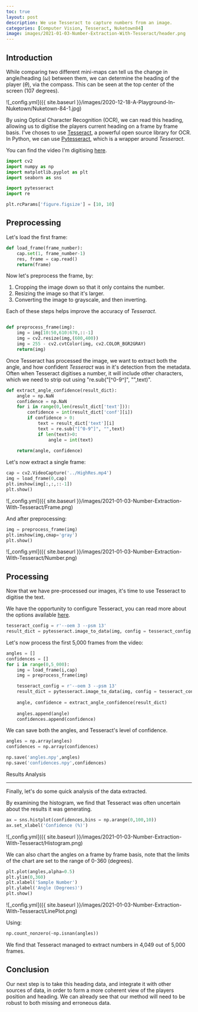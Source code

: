 ```yaml
---
toc: true
layout: post
description: We use Tesseract to capture numbers from an image.
categories: [Computer Vision, Tesseract, Nuketown84]
image: images/2021-01-03-Number-Extraction-With-Tesseract/header.png
---
```


Introduction
-------------

While comparing two different mini-maps can tell us the change in angle/heading ($\omega$) between them, we can determine the heading of the player ($\theta$), via the compass. This can be seen at the top center of the screen (107 degrees).

![_config.yml]({{ site.baseurl }}/images/2020-12-18-A-Playground-In-Nuketown/Nuketown-84-1.jpg)


By using Optical Character Recognition (OCR), we can read this heading, allowing us to digitise the players current heading on a frame by frame basis. I've choses to use [Tesseract](https://github.com/tesseract-ocr/tesseract), a powerful open source library for OCR. In Python, we can use [Pytesseract](https://pypi.org/project/pytesseract/), which is a wrapper around *Tesseract*. 

You can find the video I'm digitising [here](https://www.youtube.com/watch?v=dozMeWeraFk).


```python
import cv2
import numpy as np
import matplotlib.pyplot as plt
import seaborn as sns

import pytesseract
import re 

plt.rcParams['figure.figsize'] = [10, 10]
```

Preprocessing
-------------
Let's load the first frame:

```python
def load_frame(frame_number):
    cap.set(1, frame_number-1)
    res, frame = cap.read()
    return(frame)
```

Now let's preprocess the frame, by: 

1. Cropping the image down so that it only contains the number.
2. Resizing the image so that it's larger.
3. Converting the image to grayscale, and then inverting.

Each of these steps helps improve the accuracy of *Tesseract*.

```python

def preprocess_frame(img):
    img = img[10:50,610:670,::-1]
    img = cv2.resize(img,(600,400))
    img = 255 - cv2.cvtColor(img, cv2.COLOR_BGR2GRAY)
    return(img)
```

Once Tesseract has processed the image, we want to extract both the angle, and how confident *Tesseract* was in it's detection from the metadata. Often when Tesseract digitises a number, it will include other characters, which we need to strip out using "re.sub("[^0-9^]", "",text)".


```python
def extract_angle_confidence(result_dict):
    angle = np.NaN
    confidence = np.NaN
    for i in range(0,len(result_dict['text'])):
        confidence = int(result_dict['conf'][i])
        if confidence > 0:
            text = result_dict['text'][i]
            text = re.sub("[^0-9^]", "",text)
            if len(text)>0:
                angle = int(text)
                
    return(angle, confidence)            
```

Let's now extract a single frame:

```python
cap = cv2.VideoCapture('../HighRes.mp4')
img = load_frame(0,cap)
plt.imshow(img[:,:,::-1])
plt.show()
```
![_config.yml]({{ site.baseurl }}/images/2021-01-03-Number-Extraction-With-Tesseract/Frame.png)


And after preprocessing:
```python
img = preprocess_frame(img)
plt.imshow(img,cmap='gray')
plt.show()
```

![_config.yml]({{ site.baseurl }}/images/2021-01-03-Number-Extraction-With-Tesseract/Number.png)


Processing
-------------


Now that we have pre-processed our images, it's time to use Tesseract to digitise the text.


We have the opportunity to configure Tesseract, you can read more about the options available [here](https://ai-facets.org/tesseract-ocr-best-practices/).

```python
tesseract_config = r'--oem 3 --psm 13'
result_dict = pytesseract.image_to_data(img, config = tesseract_config, output_type = pytesseract.Output.DICT)
``` 

Let's now process the first 5,000 frames from the video: 


```python
angles = []
confidences = []
for i in range(0,5_000):
    img = load_frame(i,cap)
    img = preprocess_frame(img)

    tesseract_config = r'--oem 3 --psm 13'
    result_dict = pytesseract.image_to_data(img, config = tesseract_config, output_type = pytesseract.Output.DICT)
    
    angle, confidence = extract_angle_confidence(result_dict)
    
    angles.append(angle)
    confidences.append(confidence)
```

We can save both the angles, and Tesseract's level of confidence.

```python
angles = np.array(angles)
confidences = np.array(confidences)

np.save('angles.npy',angles)
np.save('confidences.npy',confidences)
```

Results Analysis

-------------

Finally, let's do some quick analysis of the data extracted.


By examining the histogram, we find that Tesseract was often uncertain about the results it was generating.

```python
ax = sns.histplot(confidences,bins = np.arange(0,100,10))
ax.set_xlabel('Confidence (%)')
```

![_config.yml]({{ site.baseurl }}/images/2021-01-03-Number-Extraction-With-Tesseract/Histogram.png)



We can also chart the angles on a frame by frame basis, note that the limits of the chart are set to the range of 0-360 (degrees).

```python
plt.plot(angles,alpha=0.5)
plt.ylim(0,360)
plt.xlabel('Sample Number')
plt.ylabel('Angle (Degrees)')
plt.show()
```

![_config.yml]({{ site.baseurl }}/images/2021-01-03-Number-Extraction-With-Tesseract/LinePlot.png)



Using:
```python
np.count_nonzero(~np.isnan(angles))
```
We find that Tesseract managed to extract numbers in 4,049 out of 5,000 frames.

Conclusion
-------------
Our next step is to take this heading data, and integrate it with other sources of data, in order to form a more coherent view of the players position and heading. We can already see that our method will need to be robust to both missing and erroneous data. 





